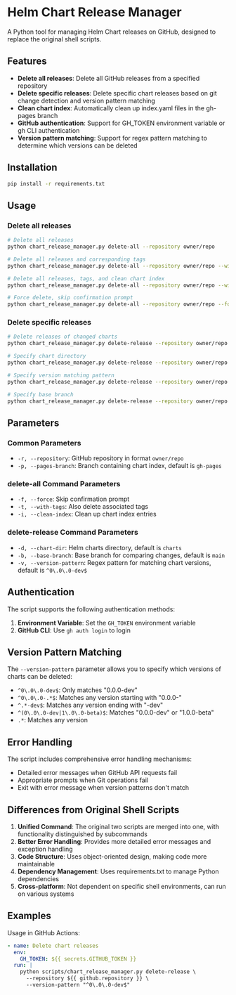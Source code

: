 # Helm Chart Release Manager

A Python tool for managing Helm Chart releases on GitHub, designed to replace the original shell scripts.

## Features

- **Delete all releases**: Delete all GitHub releases from a specified repository
- **Delete specific releases**: Delete specific chart releases based on git change detection and version pattern matching
- **Clean chart index**: Automatically clean up index.yaml files in the gh-pages branch
- **GitHub authentication**: Support for GH_TOKEN environment variable or gh CLI authentication
- **Version pattern matching**: Support for regex pattern matching to determine which versions can be deleted

## Installation

```bash
pip install -r requirements.txt
```

## Usage

### Delete all releases

```bash
# Delete all releases
python chart_release_manager.py delete-all --repository owner/repo

# Delete all releases and corresponding tags
python chart_release_manager.py delete-all --repository owner/repo --with-tags

# Delete all releases, tags, and clean chart index
python chart_release_manager.py delete-all --repository owner/repo --with-tags --clean-index

# Force delete, skip confirmation prompt
python chart_release_manager.py delete-all --repository owner/repo --force
```

### Delete specific releases

```bash
# Delete releases of changed charts
python chart_release_manager.py delete-release --repository owner/repo

# Specify chart directory
python chart_release_manager.py delete-release --repository owner/repo --chart-dir charts

# Specify version matching pattern
python chart_release_manager.py delete-release --repository owner/repo --version-pattern "^0\.0\.0-.*$"

# Specify base branch
python chart_release_manager.py delete-release --repository owner/repo --base-branch main
```

## Parameters

### Common Parameters

- `-r, --repository`: GitHub repository in format `owner/repo`
- `-p, --pages-branch`: Branch containing chart index, default is `gh-pages`

### delete-all Command Parameters

- `-f, --force`: Skip confirmation prompt
- `-t, --with-tags`: Also delete associated tags
- `-i, --clean-index`: Clean up chart index entries

### delete-release Command Parameters

- `-d, --chart-dir`: Helm charts directory, default is `charts`
- `-b, --base-branch`: Base branch for comparing changes, default is `main`
- `-v, --version-pattern`: Regex pattern for matching chart versions, default is `^0\.0\.0-dev$`

## Authentication

The script supports the following authentication methods:

1. **Environment Variable**: Set the `GH_TOKEN` environment variable
2. **GitHub CLI**: Use `gh auth login` to login

## Version Pattern Matching

The `--version-pattern` parameter allows you to specify which versions of charts can be deleted:

- `^0\.0\.0-dev$`: Only matches "0.0.0-dev"
- `^0\.0\.0-.*$`: Matches any version starting with "0.0.0-"
- `^.*-dev$`: Matches any version ending with "-dev"
- `^(0\.0\.0-dev|1\.0\.0-beta)$`: Matches "0.0.0-dev" or "1.0.0-beta"
- `.*`: Matches any version

## Error Handling

The script includes comprehensive error handling mechanisms:

- Detailed error messages when GitHub API requests fail
- Appropriate prompts when Git operations fail
- Exit with error message when version patterns don't match

## Differences from Original Shell Scripts

1. **Unified Command**: The original two scripts are merged into one, with functionality distinguished by subcommands
2. **Better Error Handling**: Provides more detailed error messages and exception handling
3. **Code Structure**: Uses object-oriented design, making code more maintainable
4. **Dependency Management**: Uses requirements.txt to manage Python dependencies
5. **Cross-platform**: Not dependent on specific shell environments, can run on various systems

## Examples

Usage in GitHub Actions:

```yaml
- name: Delete chart releases
  env:
    GH_TOKEN: ${{ secrets.GITHUB_TOKEN }}
  run: |
    python scripts/chart_release_manager.py delete-release \
      --repository ${{ github.repository }} \
      --version-pattern "^0\.0\.0-dev$"
```
